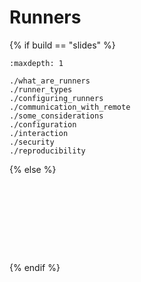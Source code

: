 # <i class="fas fa-person-running "></i> Runners <i class="fas fa-person-running fa-flip-horizontal"></i>

{% if build == "slides" %}
<!-- BUILDING THE SLIDES -->
```{toctree}
:maxdepth: 1

./what_are_runners
./runner_types
./configuring_runners
./communication_with_remote
./some_considerations
./configuration
./interaction
./security
./reproducibility
```
{% else %}
<!-- BUILDING THE PAGES -->
```{include} ./what_are_runners.md
```
```{include} ./runner_types.md
```
```{include} ./configuring_runners.md
```
```{include} ./communication_with_remote.md
```
```{include} ./some_considerations.md
```
```{include} ./configuration.md
```
```{include} ./interaction.md
```
```{include} ./security.md
```
```{include} ./reproducibility.md
```
{% endif %}
